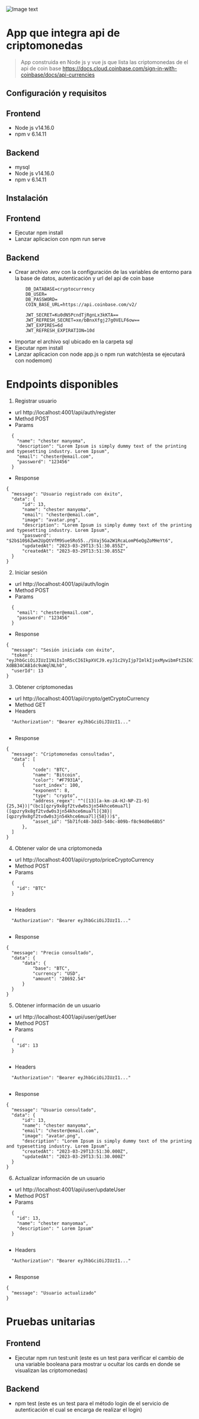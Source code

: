 ![Image text](https://www.semana.com/resizer/V3PfnzpOb2pBVYf8IQtRdFLmcN4=/1280x720/smart/filters:format(jpg):quality(80)/cloudfront-us-east-1.images.arcpublishing.com/semana/FRSZT6UL5NHI3CYKXVH2O6FMWE.jpg)

# App que integra api de criptomonedas 
> App construida en Node js y vue js que lista las criptomonedas de el api de coin base
> https://docs.cloud.coinbase.com/sign-in-with-coinbase/docs/api-currencies 

## Configuración y requisitos

## Frontend
  - Node js v14.16.0
  - npm  v 6.14.11

## Backend
  - mysql
  - Node js v14.16.0
  - npm  v 6.14.11

## Instalación

## Frontend
  - Ejecutar npm install
  - Lanzar aplicacion con npm run serve

## Backend
  - Crear archivo .env con la configuración de las variables de entorno para la base de datos, autenticación y url del api de coin base 
    ```
        DB_DATABASE=cryptocurrency
        DB_USER=
        DB_PASSWORD=
        COIN_BASE_URL=https://api.coinbase.com/v2/

        JWT_SECRET=Ku0dN5PcndTjRgnLx3kKTA==
        JWT_REFRESH_SECRET=xe/bBnxXfgj27g0VELF6ow==
        JWT_EXPIRES=6d
        JWT_REFRESH_EXPIRATION=10d
    ```
  - Importar el archivo sql ubicado en la carpeta sql
  - Ejecutar npm install
  - Lanzar aplicacion con node app.js o npm run watch(esta se ejecutará con nodemom)


# Endpoints disponibles

1. Registrar usuario

  - url http://localhost:4001/api/auth/register
  - Method POST
  - Params
  ```
    {
      "name": "chester manyoma",
      "description": "Lorem Ipsum is simply dummy text of the printing and typesetting industry. Lorem Ipsum",
      "email": "chester@email.com",
      "password": "123456"
    }
  ```
  - Response 

  ```
  {
    "message": "Usuario registrado con éxito",
    "data": {
        "id": 13,
        "name": "chester manyoma",
        "email": "chester@email.com",
        "image": "avatar.png",
        "description": "Lorem Ipsum is simply dummy text of the printing and typesetting industry. Lorem Ipsum",
        "password": "$2b$10$6Zwm2UpQtVfM9SueSRo55../SVaj5Ga2W1RcaLomP6eQgZoMHeYt6",
        "updatedAt": "2023-03-29T13:51:30.855Z",
        "createdAt": "2023-03-29T13:51:30.855Z"
    }
  }
  ```

  2. Iniciar sesión

  - url http://localhost:4001/api/auth/login
  - Method POST
  - Params
  ```
    {
      "email": "chester@email.com",
      "password": "123456"
    }
  ```
  - Response 

  ```
  {
    "message": "Sesión iniciada con éxito",
    "token": "eyJhbGciOiJIUzI1NiIsInR5cCI6IkpXVCJ9.eyJ1c2VyIjp7ImlkIjoxMywibmFtZSI6ImNoZXN0ZXIgbWFueW9tYSIsImVtYWlsIjoiY2hlc3RlckBlbWFpbC5jb20iLCJpbWFnZSI6ImF2YXRhci5wbmciLCJkZXNjcmlwdGlvbiI6ImVzIGJvbml0byIsInBhc3N3b3JkIjoiJDJiJDEwJDZad20yVXBRdFZmTTlTdWVTUm81NS4uL1NWYWo1R2EyVzFSY2FMb21QNmVRZ1pvTUhlWXQ2IiwiY3JlYXRlZEF0IjoiMjAyMy0wMy0yOVQxMzo1MTozMC4wMDBaIiwidXBkYXRlZEF0IjoiMjAyMy0wMy0yOVQxMzo1MTozMC4wMDBaIn0sImlhdCI6MTY4MDA5Nzk2OCwiZXhwIjoxNjgwNjE2MzY4fQ.4KPQShyFSii8S601t3eOz-XdBB34CAB1dc9uWqlNLh0",
    "userId": 13
  }
  ```

  3. Obtener criptomonedas

  - url http://localhost:4001/api/crypto/getCryptoCurrency
  - Method GET
  - Headers
  ```
    "Authorization": "Bearer eyJhbGciOiJIUzI1..."
    
  ```
  - Response 

  ```
  {
    "message": "Criptomonedas consultadas",
    "data": [
        {
            "code": "BTC",
            "name": "Bitcoin",
            "color": "#F7931A",
            "sort_index": 100,
            "exponent": 8,
            "type": "crypto",
            "address_regex": "^([13][a-km-zA-HJ-NP-Z1-9]{25,34})|^(bc1[qzry9x8gf2tvdw0s3jn54khce6mua7l]([qpzry9x8gf2tvdw0s3jn54khce6mua7l]{38}|[qpzry9x8gf2tvdw0s3jn54khce6mua7l]{58}))$",
            "asset_id": "5b71fc48-3dd3-540c-809b-f8c94d0e68b5"
        },
    ]
  }
  ```

  4. Obtener valor de una criptomoneda

  - url http://localhost:4001/api/crypto/priceCryptoCurrency
  - Method POST
  - Params
  ```
    {
      "id": "BTC"
    }
    
  ```
  - Headers
  ```
    "Authorization": "Bearer eyJhbGciOiJIUzI1..."
    
  ```
  - Response 

  ```
  {
    "message": "Precio consultado",
    "data": {
        "data": {
            "base": "BTC",
            "currency": "USD",
            "amount": "28692.54"
        }
    }
  }
  ```

   5. Obtener información de un usuario

  - url http://localhost:4001/api/user/getUser
  - Method POST
  - Params
  ```
    {
      "id": 13
    }
    
  ```
  - Headers
  ```
    "Authorization": "Bearer eyJhbGciOiJIUzI1..."
    
  ```
  - Response 

  ```
  {
    "message": "Usuario consultado",
    "data": {
        "id": 13,
        "name": "chester manyoma",
        "email": "chester@email.com",
        "image": "avatar.png",
        "description": "Lorem Ipsum is simply dummy text of the printing and typesetting industry. Lorem Ipsum",
        "createdAt": "2023-03-29T13:51:30.000Z",
        "updatedAt": "2023-03-29T13:51:30.000Z"
    }
  }
  ```

   6. Actualizar información de un usuario

  - url http://localhost:4001/api/user/updateUser
  - Method POST
  - Params
  ```
    {
      "id": 13,
      "name": "chester manyomaa",
      "description": " Lorem Ipsum"
    }
    
  ```
  - Headers
  ```
    "Authorization": "Bearer eyJhbGciOiJIUzI1..."
    
  ```
  - Response 

  ```
  {
    "message": "Usuario actualizado"
  }
  ```


# Pruebas unitarias

## Frontend
  - Ejecutar npm run test:unit (este es un test para verificar el cambio de una variable booleana para mostrar u ocultar los cards en donde se visualizan las criptomonedas)

## Backend
 - npm test (este es un test para el método login de el servicio de autenticación el cual se encarga de realizar el login)
